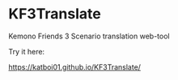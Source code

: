 # KF3Translate
Kemono Friends 3 Scenario translation web-tool

Try it here:

https://katboi01.github.io/KF3Translate/
